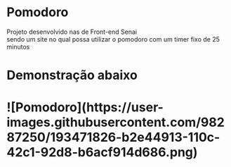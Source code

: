 # Pomodoro
Projeto desenvolvido nas de Front-end Senai 
<br>
sendo um site no qual possa utilizar o pomodoro com um timer fixo de 25 minutos
<br>
<h1> Demonstração abaixo <h1>
![Pomodoro](https://user-images.githubusercontent.com/98287250/193471826-b2e44913-110c-42c1-92d8-b6acf914d686.png)


